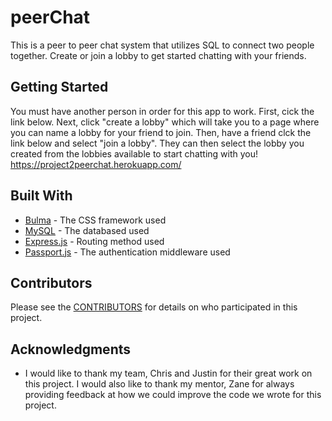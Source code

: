 # peerChat

This is a peer to peer chat system that utilizes SQL to connect two people together. Create or join a lobby to get started chatting with your friends.

## Getting Started

You must have another person in order for this app to work. First, cick the link below. Next, click "create a lobby" which will take you to a page where you can name a lobby for your friend to join. Then, have a friend clck the link below and select "join a lobby". They can then select the lobby you created from the lobbies available to start chatting with you!
https://project2peerchat.herokuapp.com/

## Built With
* [Bulma](https://bulma.io/) - The CSS framework used
* [MySQL](https://www.mysql.com/) - The databased used
* [Express.js](https://expressjs.com/en/guide/routing.html) - Routing method used
* [Passport.js](http://www.passportjs.org/) - The authentication middleware used

## Contributors

Please see the [CONTRIBUTORS](https://github.com/marisamark/peerChat/graphs/contributors) for details on who participated in this project.

## Acknowledgments

* I would like to thank my team, Chris and Justin for their great work on this project. I would also like to thank my mentor, Zane for always providing feedback at how we could improve the code we wrote for this project.
